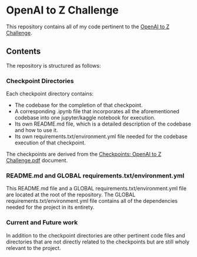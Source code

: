 # OpenAI to Z Challenge

This repository contains all of my code pertinent to the [OpenAI to Z Challenge](https://openai.com/openai-to-z-challenge/).

## Contents

The repository is structured as follows:

### Checkpoint Directories

Each checkpoint directory contains:
- The codebase for the completion of that checkpoint.
- A corresponding .ipynb file that incorporates all the aforementioned codebase into one jupyter/kaggle notebook for execution.
- Its own README.md file, which is a detailed description of the codebase and how to use it.
- Its own requirements.txt/environment.yml file needed for the codebase execution of that checkpoint.

The checkpoints are derived from the [Checkpoints: OpenAI to Z Challenge.pdf](https://cdn.openai.com/pdf/a9455c3b-c6e1-49cf-a5cc-c40ed07c0b9f/checkpoints-openai-to-z-challenge.pdf) document.

### README.md and GLOBAL requirements.txt/environment.yml

This README.md file and a GLOBAL requirements.txt/environment.yml file are located at the root of the repository.
The GLOBAL requirements.txt/environment.yml file contains all of the dependencies needed for the project in its entirety.

### Current and Future work

In addition to the checkpoint directories are other pertinent code files and directories that are not directly related to the checkpoints but are still wholy relevant to the project.
